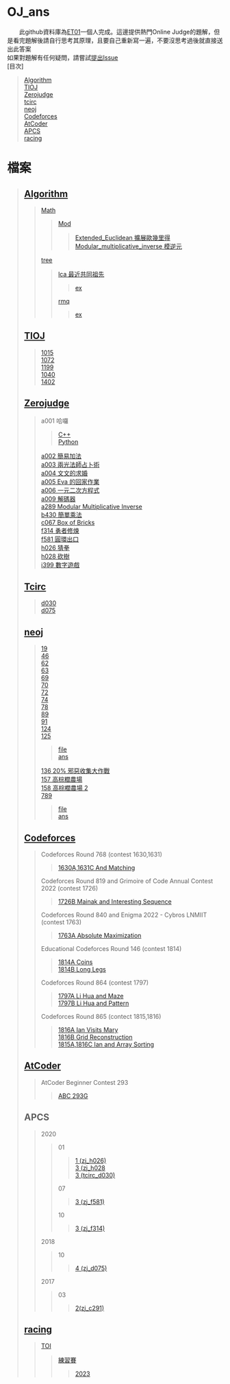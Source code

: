 # OJ_ans
　　此github資料庫為[ET01](../../../)一個人完成。這邊提供熱門Online Judge的題解，但是看完題解後請自行思考其原理，且要自己重新寫一遍，不要沒思考過後就直接送出此答案<br>
如果對題解有任何疑問，請嘗試[提出Issue](../../../oj_ans/issues/new/choose)<br>
[目次]
> [Algorithm](#algorithm)\
> [TIOJ](#tioj)\
> [Zerojudge](#zerojudge)\
> [tcirc](#tcirc)\
> [neoj](#neoj)\
> [Codeforces](#codeforces)\
> [AtCoder](#atcoder)\
> [APCS](#apcs)\
> [racing](#racing)
>
# 檔案
> ## [Algorithm](/Algorithm)
>> [Math](/Algorithm/math/)
>>> [Mod](/Algorithm/math/mod/)
>>>> [Extended_Euclidean 擴展歐幾里得](/Algorithm/math/Extended_Euclidean.cpp)\
>>>> [Modular_multiplicative_inverse 模逆元](/Algorithm/math/mod/Modular_multiplicative_inverse.cpp)
>>>>
>> [tree](/Algorithm/tree/)
>>> [lca 最近共同祖先](/Algorithm/tree/lca/)
>>>> [ex](/Algorithm/tree/lca/lca_1.cpp)
>>>>
>>> [rmq](/Algorithm/tree/rmq/)
>>>> [ex](/Algorithm/tree/rmq/rmq_1.cpp)
>>>>
> ## [TIOJ](/tioj)
>>[1015](/tioj/tioj_1015.cpp)\
>>[1072](/tioj/tioj_1072.cpp)\
>>[1199](/tioj/tioj_1199.cpp)\
>>[1040](/tioj/tioj_1040.cpp)\
>>[1402](/tioj/tioj_1402.cpp)
>>
> ## [Zerojudge](/zerojudge)
>> a001 哈囉
>>> [C++](/zerojudge/zj_a001.cpp)\
>>> [Python](/zerojudge/zj_a001.py)
>>>
>> [a002 簡易加法](/zerojudge/zj_a002.cpp)\
>> [a003 兩光法師占卜術](/zerojudge/zj_a003.cpp)\
>> [a004 文文的求婚](/zerojudge/zj_a004.cpp)\
>> [a005 Eva 的回家作業](/zerojudge/zj_a005.cpp)\
>> [a006 一元二次方程式](/zerojudge/zj_a006.cpp)\
>> [a009 解碼器](/zerojudge/zj_a009.cpp)\
>> [a289 Modular Multiplicative Inverse](/zerojudge/zj_a289.cpp)\
>> [b430 簡單乘法](/zerojudge/zj_b430.cpp)\
>> [c067 Box of Bricks](/zerojudge/zj_c067.cpp)\
>> [f314 勇者修煉](/zerojudge/zj_f314.cpp)\
>> [f581 圓環出口](/zerojudge/zj_f581.cpp)\
>> [h026 猜拳](/zerojudge/zj_h026.cpp)\
>> [h028 砍樹](/zerojudge/zj_h028.cpp)\
>> [i399 數字遊戲](/zerojudge/zj_h028.cpp)
>>
> ## [Tcirc](/tcirc)
>> [d030](/tcirc/tcirc_d030.cpp)\
>> [d075](/tcirc/tcirc_d075.cpp)
>>
> ## [neoj](/neoj)
>> [19](/neoj/neoj_19.cpp)\
>> [46](/neoj/neoj_46.cpp)\
>> [62](/neoj/neoj_62.cpp)\
>> [63](/neoj/neoj_63.cpp)\
>> [69](/neoj/neoj_69.cpp)\
>> [70](/neoj/neoj_70.cpp)\
>> [72](/neoj/neoj_72.cpp)\
>> [74](/neoj/neoj_74.cpp)\
>> [78](/neoj/neoj_78.cpp)\
>> [89](/neoj/neoj_89.cpp)\
>> [91](/neoj/neoj_91.cpp)\
>> [124](/neoj/neoj_124.cpp)\
>> [125](/neoj/neoj_125/)
>>> [file](/neoj/neoj_125/neoj_125.cpp)\
>>> [ans](/neoj/neoj_125/neoj_125.md)
>>>
>> [136 20% 邪惡收集大作戰](/neoj/neoj_136.cpp)\
>> [157 高棕櫚農場](/neoj/neoj_157.cpp)\
>> [158 高棕櫚農場 2](/neoj/neoj_158.cpp)\
>> [789](/neoj/neoj_789/)
>>> [file](/neoj/neoj_789/neoj_789.cpp)\
>>> [ans](/neoj/neoj_789/neoj_789.md)
>>>
>>
> ## [Codeforces](/codeforces/)
>> Codeforces Round 768 (contest 1630,1631)
>>> [1630A,1631C And Matching](/codeforces/cf_1630A_1631C.cpp)
>>>
>> Codeforces Round 819 and Grimoire of Code Annual Contest 2022 (contest 1726)
>>> [1726B Mainak and Interesting Sequence](/codeforces/cf_1726B.cpp)
>>>
>> Codeforces Round 840 and Enigma 2022 - Cybros LNMIIT (contest 1763)
>>> [1763A Absolute Maximization](/codeforces/cf_1763A.cpp)
>>>
>> Educational Codeforces Round 146 (contest 1814)
>>> [1814A Coins](/codeforces/cf_1814A.cpp)\
>>> [1814B Long Legs](/codeforces/cf_1814B.cpp)
>>>
>> Codeforces Round 864 (contest 1797)
>>> [1797A Li Hua and Maze](/codeforces/cf_1797A.cpp)\
>>> [1797B Li Hua and Pattern](/codeforces/cf_1797B.cpp)
>>> 
>> Codeforces Round 865 (contect 1815,1816)
>>> [1816A Ian Visits Mary](codeforces/cf_1816A.cpp)\
>>> [1816B Grid Reconstruction](codeforces/cf_1816B.cpp)\
>>> [1815A,1816C Ian and Array Sorting](codeforces/cf_1815A_1816C.cpp)
>>>
> ## [AtCoder](/AtCoder/)
>> AtCoder Beginner Contest 293
>>> [ABC 293G](/AtCoder/ABC293G.cpp)
>>> 
> ## APCS
>> 2020
>>> 01
>>>> [1 (zj_h026)](/zerojudge/zj_h026.cpp)\
>>>> [3 (zj_h028](/zerojudge/zj_h028.cpp)\
>>>> [3 (tcirc_d030)](/tcirc/tcirc_d030.cpp)
>>>>
>>> 07
>>>> [3 (zj_f581)](/zerojudge/zj_f581.cpp)
>>>>
>>> 10
>>>> [3 (zj_f314)](/zerojudge/zj_f314.cpp)
>>>>
>> 2018
>>> 10
>>>> [4 (zj_d075)](/zerojudge/zj_d075.cpp)
>>>>
>> 2017
>>> 03
>>>> [2(zj_c291)](/zerojudge/zj_c291.cpp)
>>>>
> ## [racing](/racing/)
>> [TOI](/racing/TOI/)
>>> [練習賽](/racing/TOI/練習賽/)
>>>> [2023](/racing/TOI/練習賽/2023/list.md/#toi練習賽-2023)
